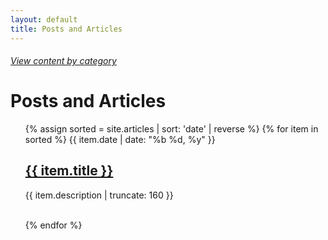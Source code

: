 ```yaml
---
layout: default
title: Posts and Articles
---
```

###### [View content by category][cat_page]
<h1>Posts and Articles</h1>
<ul>
    {% assign sorted = site.articles | sort: 'date' | reverse %}
    {% for item in sorted %}
    {{ item.date | date: "%b %d, %y" }}
    <h2><a href="{{ item.url | prepend: site.baseurl }}">{{ item.title }}</a></h2>
    <p class="post-excerpt">{{ item.description | truncate: 160 }}</p>
    <br>
    {% endfor %}
</ul>


[cat_page]: /by_category
